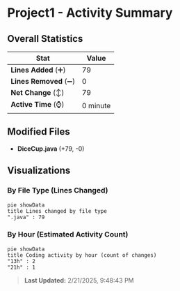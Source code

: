 # Project1 - Activity Summary 

## Overall Statistics

| Stat                   | Value                                                             |
| ---------------------- | ----------------------------------------------------------------- |
| **Lines Added** (➕)   | 79                                          |
| **Lines Removed** (➖) | 0                                        |
| **Net Change** (↕)    | 79                |
| **Active Time** (⌚)   | 0 minute |


## Modified Files
- **DiceCup.java** (+79, -0)

## Visualizations

### By File Type (Lines Changed)

```mermaid
pie showData
title Lines changed by file type
".java" : 79
```

### By Hour (Estimated Activity Count)

```mermaid
pie showData
title Coding activity by hour (count of changes)
"13h" : 2
"21h" : 1
```


> **Last Updated:** 2/21/2025, 9:48:43 PM